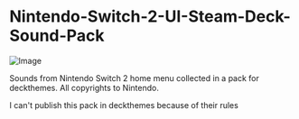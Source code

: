 # Nintendo-Switch-2-UI-Steam-Deck-Sound-Pack
![Image](https://github.com/user-attachments/assets/96a7b835-4faf-4eb3-8da6-ac4bb580243f)

Sounds from Nintendo Switch 2 home menu collected in a pack for deckthemes. All copyrights to Nintendo. 

I can't publish this pack in deckthemes because of their rules
